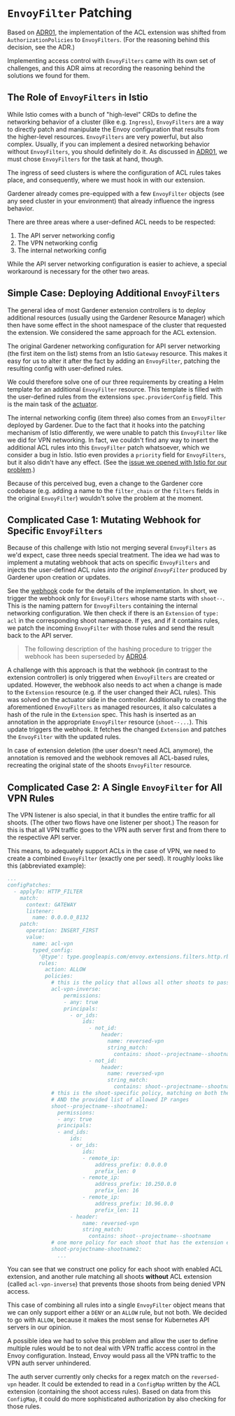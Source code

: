 # `EnvoyFilter` Patching

Based on [ADR01](01_refine_extension.md), the implementation of the ACL
extension was shifted from `AuthorizationPolicies` to `EnvoyFilters`. (For the
reasoning behind this decision, see the ADR.)

Implementing access control with `EnvoyFilters` came with its own set of
challenges, and this ADR aims at recording the reasoning behind the solutions we
found for them.

## The Role of `EnvoyFilters` in Istio

While Istio comes with a bunch of "high-level" CRDs to define the networking
behavior of a cluster (like e.g. `Ingress`), `EnvoyFilters` are a way to
directly patch and manipulate the Envoy configuration that results from the
higher-level resources. `EnvoyFilters` are very powerful, but also complex. Usually, if
you can implement a desired networking behavior without `EnvoyFilters`, you
should definitely do it. As discussed in [ADR01](01_refine_extension.md), we
must chose `EnvoyFilters` for the task at hand, though.

The ingress of seed clusters is where the configuration of ACL rules takes
place, and consequently, where we must hook in with our extension.

Gardener already comes pre-equipped with a few `EnvoyFilter` objects (see any
seed cluster in your environment) that already influence the ingress behavior.

There are three areas where a user-defined ACL needs to be respected:

1. The API server networking config
2. The VPN networking config
3. The internal networking config

While the API server networking configuration is easier to achieve, a
special workaround is necessary for the other two areas.

## Simple Case: Deploying Additional `EnvoyFilters`

The general idea of most Gardener extension controllers is to deploy additional
resources (usually using the Gardener Resource Manager) which then have some
effect in the shoot namespace of the cluster that requested the extension. We
considered the same approach for the ACL extension.

The original Gardener networking configuration for API server networking (the
first item on the list) stems from an Istio `Gateway` resource. This makes it
easy for us to alter it after the fact by adding an `EnvoyFilter`, patching the
resulting config with user-defined rules.

We could therefore solve one of our three requirements by creating a Helm
template for an additional `EnvoyFilter` resource. This template is filled with
the user-defined rules from the extensions `spec.providerConfig` field. This is
the main task of the [actuator](pkg/controller/actuator.go).

The internal networking config (item three) also comes from an `EnvoyFilter`
deployed by Gardener. Due to the fact that it hooks into the patching mechanism
of Istio differently, we were unable to patch this `EnvoyFilter` like we did for
VPN networking. In fact, we couldn't find any way to insert the additional ACL
rules into this `EnvoyFilter` patch whatsoever, which we consider a bug in
Istio. Istio even provides a `priority` field for `EnvoyFilters`, but it also
didn't have any effect. (See the
[issue we opened with Istio for our problem](https://github.com/istio/istio/issues/41536).)

Because of this perceived bug, even a change to the Gardener core codebase (e.g.
adding a name to the `filter_chain` or the `filters` fields in the original
`EnvoyFilter`) wouldn't solve the problem at the moment.

## Complicated Case 1: Mutating Webhook for Specific `EnvoyFilters`

Because of this challenge with Istio not merging several `EnvoyFilters` as we'd
expect, case three needs special treatment. The idea we had was to implement a
mutating webhook that acts on specific `EnvoyFilters` and injects the
user-defined ACL rules _into the original `EnvoyFilter`_ produced by Gardener
upon creation or updates.

See the [webhook](pkg/webhook/webhook.go) code for the details of the
implementation. In short, we trigger the webhook only for `EnvoyFilters`
whose name starts with `shoot--`. This is the naming pattern for `EnvoyFilters`
containing the internal networking configuration. We then check if there is an
`Extension` of `type: acl` in the corresponding shoot namespace. If yes, and if
it contains rules, we patch the incoming `EnvoyFilter` with those rules and send
the result back to the API server.

> The following description of the hashing procedure to trigger the webhook has
> been superseded by [ADR04](04_trigger_webhook.md).

A challenge with this approach is that the webhook (in contrast to the extension
controller) is only triggered when `EnvoyFilters` are created or updated.
However, the webhook also needs to act when a change is made to the `Extension`
resource (e.g. if the user changed their ACL rules). This was solved on the
actuator side in the controller. Additionally to creating the aforementioned
`EnvoyFilters` as managed resources, it also calculates a hash of the rule in
the `Extension` spec. This hash is inserted as an annotation in the appropriate
`EnvoyFilter` resource (`shoot--...`). This update triggers the webhook. It
fetches the changed `Extension` and patches the `EnvoyFilter` with the updated
rules.

In case of extension deletion (the user doesn't need ACL anymore), the
annotation is removed and the webhook removes all ACL-based rules, recreating
the original state of the shoots `EnvoyFilter` resource.

## Complicated Case 2: A Single `EnvoyFilter` for All VPN Rules

The VPN listener is also special, in that it bundles the entire traffic for all
shoots. (The other two flows have one listener per shoot.) The reason for this
is that all VPN traffic goes to the VPN auth server first and from there to the
respective API server.

This means, to adequately support ACLs in the case of VPN, we need to create a
combined `EnvoyFilter` (exactly one per seed). It roughly looks like this
(abbreviated example):

```yaml
...
configPatches:
  - applyTo: HTTP_FILTER
    match:
      context: GATEWAY
      listener:
        name: 0.0.0.0_8132
    patch:
      operation: INSERT_FIRST
      value:
        name: acl-vpn
        typed_config:
          '@type': type.googleapis.com/envoy.extensions.filters.http.rbac.v3.RBAC
          rules:
            action: ALLOW
            policies:
              # this is the policy that allows all other shoots to pass through
              acl-vpn-inverse:
                  permissions:
                  - any: true
                  principals:
                    - or_ids:
                        ids:
                          - not_id:
                              header:
                                name: reversed-vpn
                                string_match:
                                  contains: shoot--projectname--shootname1
                          - not_id:
                              header:
                                name: reversed-vpn
                                string_match:
                                  contains: shoot--projectname--shootname2
              # this is the shoot-specific policy, matching on both the header
              # AND the provided list of allowed IP ranges
              shoot--projectname--shootname1:
                permissions:
                - any: true
                principals:
                - and_ids:
                    ids:
                    - or_ids:
                        ids:
                        - remote_ip:
                            address_prefix: 0.0.0.0
                            prefix_len: 0
                        - remote_ip:
                            address_prefix: 10.250.0.0
                            prefix_len: 16
                        - remote_ip:
                            address_prefix: 10.96.0.0
                            prefix_len: 11
                    - header:
                        name: reversed-vpn
                        string_match:
                          contains: shoot--projectname--shootname
              # one more policy for each shoot that has the extension enabled
              shoot-projectname-shootname2:
                ...
```

You can see that we construct one policy for each shoot with enabled ACL
extension, and another rule matching all shoots **without** ACL extension
(called `acl-vpn-inverse`) that prevents those shoots from being denied VPN
access.

This case of combining all rules into a single `EnvoyFilter` object means that
we can only support either a `DENY` or an `ALLOW` rule, but not both. We decided
to go with `ALLOW`, because it makes the most sense for Kubernetes API servers
in our opinion.

A possible idea we had to solve this problem and allow the user to define
multiple rules would be to not deal with VPN traffic access control in the Envoy
configuration. Instead, Envoy would pass all the VPN traffic to the VPN auth
server unhindered.

The auth server currently only checks for a regex match on
the `reversed-vpn` header. It could be extended to read in a `ConfigMap` written
by the ACL extension (containing the shoot access rules). Based on data from
this `ConfigMap`, it could do more sophisticated authorization by also checking
for those rules.
